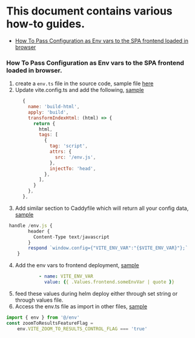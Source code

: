 # This document contains various how-to guides.
- [How To Pass Configuration as Env vars to the SPA frontend loaded in browser](#how-to-pass-configuration-as-env-vars-to-the-spa-frontend-loaded-in-browser)

### How To Pass Configuration as Env vars to the SPA frontend loaded in browser.
1. create a `env.ts` file in the source code, sample file [here](https://github.com/bcgov/nr-epd-organics-info/blob/main/frontend/src/env.ts)
2. Update vite.config.ts and add the following, [sample](https://github.com/bcgov/nr-epd-organics-info/blob/main/frontend/vite.config.ts#L18-L35)
```javascript
      {
        name: 'build-html',
        apply: 'build',
        transformIndexHtml: (html) => {
          return {
            html,
            tags: [
              {
                tag: 'script',
                attrs: {
                  src: '/env.js',
                },
                injectTo: 'head',
              },
            ],
          }
        },
      },
``` 
3. Add similar section to Caddyfile which will return all your config data, [sample](https://github.com/bcgov/nr-epd-organics-info/blob/main/frontend/Caddyfile#L17C4-L22C6)
```javascript
 handle /env.js {
        header {
          Content-Type text/javascript
        }
        respond `window.config={"VITE_ENV_VAR":"{$VITE_ENV_VAR}"};`
    }
```
4. Add the env vars to frontend deployment, [sample](https://github.com/bcgov/nr-epd-organics-info/blob/main/charts/nr-epd-organics-info/templates/frontend/templates/deployment.yaml#L38-L56)
```yaml
            - name: VITE_ENV_VAR
              value: {{ .Values.frontend.someEnvVar | quote }}
```
5. feed these values during helm deploy either through set string or through values file.
6. Access the env.ts file as import in other files, [sample](https://github.com/bcgov/nr-epd-organics-info/blob/main/frontend/src/pages/map/layers/ZoomToResultsControl.tsx)
```javascript
import { env } from '@/env'
const zoomToResultsFeatureFlag =
    env.VITE_ZOOM_TO_RESULTS_CONTROL_FLAG === 'true'
```